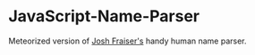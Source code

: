 # JavaScript-Name-Parser

Meteorized version of [Josh Fraiser's](https://github.com/joshfraser/JavaScript-Name-Parser)
handy human name parser.

